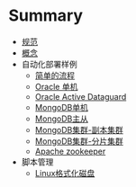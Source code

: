 # Summary

* [规范](rules.md)
* [概念](conceptions.md)
* 自动化部署样例
    * [简单的流程](demo/simple_demo.md)
    * [Oracle 单机](demo/oracle_single.md)
    * [Oracle Active Dataguard](demo/oracle_adg.md)
    * [MongoDB单机](demo/mongodb_single.md)
    * [MongoDB主从](demo/mongodb_master-slave.md)
    * [MongoDB集群-副本集群](demo/mongodb_repl.md)
    * [MongoDB集群-分片集群](demo/mongodb_shard.md)
    * [Apache zookeeper](demo/apache_zookeeper.md)
* 脚本管理
    * [Linux格式化磁盘](demo/linux_volume_format.md)
